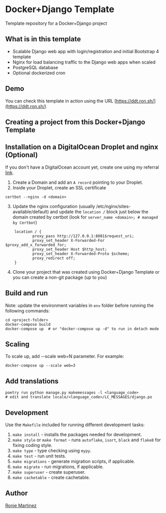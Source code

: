 # Docker+Django Template

Template repository for a Docker+Django project

## What is in this template
- Scalable Django web app with login/registration and initial Bootstrap 4 template
- Nginx for load balancing traffic to the Django web apps when scaled
- PostgreSQL database
- Optional dockerized cron

## Demo

You can check this template in action using the URL [https://ddt.ron.sh/](https://ddt.ron.sh/)

## Creating a project from this Docker+Django Template



## Installation on a DigitalOcean Droplet and nginx (Optional)

If you don't have a DigitalOcean account yet, create one using my referral [link](https://m.do.co/c/5b9c0bd05e4e).

1. Create a Domain and add an `A record` pointing to your Droplet.
2. Inside your Droplet, create an SSL certificate

```shell
certbot --nginx -d <domain>
```

3. Update the nginx configuration (usually /etc/nginx/sites-available/default) and update the `location /` block just below the domain created by certbot (look for `server_name <domain>; # managed by Certbot`)
   
```
	location / {
            proxy_pass http://127.0.0.1:8081$request_uri;
            proxy_set_header X-Forwarded-For $proxy_add_x_forwarded_for;
            proxy_set_header Host $http_host;
            proxy_set_header X-Forwarded-Proto $scheme;
            proxy_redirect off;
	}
```

4. Clone your project that was created using Docker+Django Template or you can create a non-git package (up to you)

## Build and run

Note: update the environment variables in `env` folder before running the following commands:

```shell
cd <project-folder>
docker-compose build
docker-compose up  # or "docker-compose up -d" to run in detach mode
```

## Scaling

To scale up, add --scale web=N parameter. For example:

```shell
docker-compose up --scale web=3
```

## Add translations

```shell
poetry run python manage.py makemessages -l <language_code>
# edit and translate locale/<language_code>/LC_MESSAGES/django.po
```

## Development

Use the `Makefile` included for running different development tasks:

1. `make install` - installs the packages needed for development.
2. `make style` or `make format` - runs `autoflake`, `isort`, `black` and `flake8` for fixing coding style.
3. `make type` - type checking using `mypy`.
4. `make test` - run unit tests.
5. `make migrations` - generate migration scripts, if applicable.
6. `make migrate` - run migrations, if applicable.
7. `make superuser` - create superuser.
10. `make cachetable` - create cachetable.

## Author

[Ronie Martinez](mailto:ronmarti18@gmail.com)
